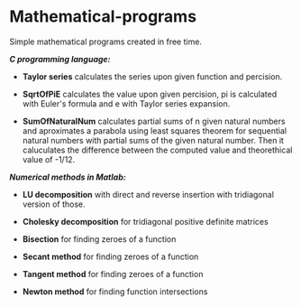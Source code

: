 # Mathematical-programs
Simple mathematical programs created in free time.

**_C programming language:_**
    
  - **Taylor series** calculates the series upon given function and percision.

  - **SqrtOfPiE** calculates the value upon given percision, pi is calculated with Euler's formula and e with Taylor series expansion.

  - **SumOfNaturalNum** calculates partial sums of n given natural numbers and aproximates a parabola using least squares theorem for sequential natural numbers with partial sums of the given natural number. Then it caluculates the difference between the computed value and theorethical value of -1/12.


**_Numerical methods in Matlab:_**
  
  - **LU decomposition** with direct and reverse insertion with tridiagonal version of those.
    
  - **Cholesky decomposition** for tridiagonal positive definite matrices
    
  - **Bisection** for finding zeroes of a function
    
  - **Secant method** for finding zeroes of a function

  - **Tangent method** for finding zeroes of a function

  - **Newton method** for finding function intersections
